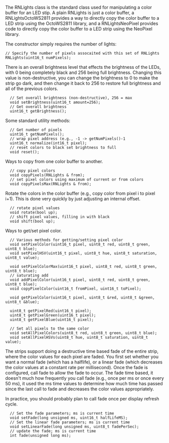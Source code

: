 The RNLights class is the standard class used for manipulating a color buffer for an LED stip. A plain RNLights is just a color buffer, a RNLightsOctoWS2811 provides a way to directly copy the color buffer to a LED strip using the OctoWS2811 library, and a RNLightsNeoPixel provides code to directly copy the color buffer to a LED strip using the NeoPixel library.

The constructor simply requires the number of lights:

	// Specify the number of pixels assocaited with this set of RNLights
	RNLights(uint16_t numPixels);

There is an overall brightness level that effects the brightness of the LEDs, with 0 being completely black and 256 being full brightness. Changing this value is non-destructive, you can change the brightness to 0 to make the strip go dark, and then change it back to 256 to restore full brightness and all of the previous colors.

	  // Set overall brightness (non-destructive), 256 = max
	  void setBrightness(uint16_t amount=256);
	  // Get overall brightness
	  uint16_t getBrightness();

Some standard utility methods:

	  // Get number of pixels
	  uint16_t getNumPixels();
	  // wrap pixel address (e.g., -1 -> getNumPixels()-1
	  uint16_t normalize(int16_t pixel);
	  // reset colors to black set brightness to full
	  void reset();
	  
Ways to copy from one color buffer to another. 
	  
	  // copy pixel colors
	  void copyPixels(RNLights & from);
	  // set pixel colors using maximum of current or from colors
	  void copyPixelsMax(RNLights & from);
	  
Rotate the colors in the color buffer (e.g., copy color from pixel i to pixel i+1). This is done very quickly by just adjusting an internal offset.

	  // rotate pixel values
	  void rotate(bool up);
	  // shift pixel values, filling in with black
	  void shift(bool up);
	  
Ways to get/set pixel color. 
	    
	  // Various methods for getting/setting pixel color
	  void setPixelColor(uint16_t pixel, uint8_t red, uint8_t green, uint8_t blue);
	  void setPixelHSV(uint16_t pixel, uint8_t hue, uint8_t saturation, uint8_t value);
	  
	  void setPixelColorMax(uint16_t pixel, uint8_t red, uint8_t green, uint8_t blue);
	  // saturating add
	  void addPixelColor(uint16_t pixel, uint8_t red, uint8_t green, uint8_t blue);
	  void copyPixelColor(uint16_t fromPixel, uint16_t toPixel);
	
	  void getPixelColor(uint16_t pixel, uint8_t &red, uint8_t &green, uint8_t &blue);
	    
	  uint8_t getPixelRed(uint16_t pixel);
	  uint8_t getPixelGreen(uint16_t pixel);
	  uint8_t getPixelBlue(uint16_t pixel);
	
	  // Set all pixels to the same color
	  void setAllPixelColors(uint8_t red, uint8_t green, uint8_t blue);
	  void setAllPixelHSVs(uint8_t hue, uint8_t saturation, uint8_t value);

The strips support doing a destructive time based fade of the entire strip, where the color values for each pixel are faded. You first set whether you want a normal fade (which has a halflife), or a linear fade (which decreases the color values at a constant rate per millisecond). Once the fade is configured, call fade to allow the fade to occur. The fade time based, it doesn't much how frequently you call fade (e.g., once per ms or once every 50 ms), it used the ms time values to determine how much time has passed since the last call to fade and decreases the color values appropriately. 

In practice, you should probably plan to call fade once per display refresh cycle.
	    
	  // Set the fade parameters; ms is current time
	  void setFade(long unsigned ms, uint16_t halfLifeMS);
	  // Set the linear fade parameters; ms is current time
	  void setLinearFade(long unsigned ms, uint8_t fadePerSec);
	  // update the fade; ms is current time
	  int fade(unsigned long ms);
